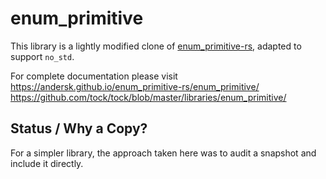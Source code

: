 enum_primitive
==============

This library is a lightly modified clone of
[enum_primitive-rs](https://github.com/andersk/enum_primitive-rs), adapted to
support `no_std`.

For complete documentation please visit
https://andersk.github.io/enum_primitive-rs/enum_primitive/
https://github.com/tock/tock/blob/master/libraries/enum_primitive/


Status / Why a Copy?
--------------------

For a simpler library, the approach taken here was to audit a
snapshot and include it directly.